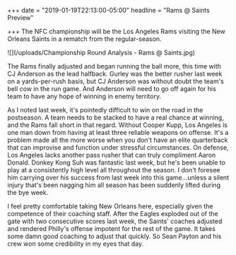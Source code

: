 +++
date = "2019-01-19T22:13:00-05:00"
headline = "Rams @ Saints Preview"

+++
The NFC championship will be the Los Angeles Rams visiting the New Orleans Saints in a rematch from the regular-season.

![](/uploads/Championship Round Analysis - Rams @ Saints.jpg)

The Rams finally adjusted and began running the ball more, this time with CJ Anderson as the lead halfback. Gurley was the better rusher last week on a yards-per-rush basis, but CJ Anderson was without doubt the team's bell cow in the run game. And Anderson will need to go off again for his team to have any hope of winning in enemy territory.

As I noted last week, it's pointedly difficult to win on the road in the postseason. A team needs to be stacked to have a real chance at winning, and the Rams fall short in that regard. Without Cooper Kupp, Los Angeles is one man down from having at least three reliable weapons on offense. It's a problem made all the more worse when you don't have an elite quarterback that can improvise and function under stressful circumstances. On defense, Los Angeles lacks another pass rusher that can truly compliment Aaron Donald. Donkey Kong Suh was fantastic last week, but he's been unable to play at a consistently high level all throughout the season. I don't foresee him carrying over his success from last week into this game...unless a silent injury that's been nagging him all season has been suddenly lifted during the bye week.

I feel pretty comfortable taking New Orleans here, especially given the competence of their coaching staff.  After the Eagles exploded out of the gate with two consecutive scores last week, the Saints' coaches adjusted and rendered Philly's offense impotent for the rest of the game. It takes some damn good coaching to adjust that quickly. So Sean Payton and his crew won some credibility in my eyes that day.